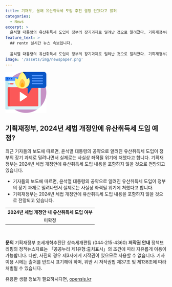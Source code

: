 ```yaml
---
title: 기재부, 올해 유산취득세 도입 추진 결정 안됐다고 밝혀
categories:
  - News
excerpt: >
  윤석열 대통령의 유산취득세 도입이 정부의 장기과제로 밀려난 것으로 알려졌다. 기획재정부는 세법 개정안에 유산취득세 내용을 담지 않을 것으로 전해졌으나, 해당 내용은 아직 결정되지 않았다고 밝혔다. 이에 대한 관련 문의는 기획재정부에 문의하면 된다. (150자)
feature_text: >
  ## rentn 실시간 뉴스 속보입니다.

  윤석열 대통령의 유산취득세 도입이 정부의 장기과제로 밀려난 것으로 알려졌다. 기획재정부는 세법 개정안에 유산취득세 내용을 담지 않을 것으로 전해졌으나, 해당 내용은 아직 결정되지 않았다고 밝혔다. 이에 대한 관련 문의는 기획재정부에 문의하면 된다. (150자)
image: '/assets/img/newspaper.png'
---
```


<p><img src="/assets/img/news.png" alt="rentncar 속보" /></p>

<h2 data-ke-size="size26">기획재정부, 2024년 세법 개정안에 유산취득세 도입 예정?</h2>

<p data-ke-size="size16">최근 기자들의 보도에 따르면, 윤석열 대통령의 공약으로 알려진 유산취득세 도입이 정부의 장기 과제로 밀려나면서 실제로는 사실상 좌젹될 위기에 처했다고 합니다. 기획재정부는 2024년 세법 개정안에 유산취득세 도입 내용을 포함하지 않을 것으로 전망되고 있습니다.</p>

<ul>
  <li>기자들의 보도에 따르면, 윤석열 대통령의 공약으로 알려진 유산취득세 도입이 정부의 장기 과제로 밀려나면서 실제로는 사실상 좌젹될 위기에 처했다고 합니다.</li>
  <li>기획재정부는 2024년 세법 개정안에 유산취득세 도입 내용을 포함하지 않을 것으로 전망되고 있습니다.</li>
</ul>

<table>
  <tr>
    <td style="text-align: center; height: 17px;"><b>2024년 세법 개정안 내 유산취득세 도입 여부</b></td>
  </tr>
  <tr>
    <td style="text-align: center; height: 17px;">미확정</td>
  </tr>
</table>

<p data-ke-size="size16">&nbsp;</p>

<p><strong>문의</strong>
기획재정부 조세개혁추진단 상속세개편팀 (044-215-4360)
<strong>저작권 안내</strong>
정책브리핑의 정책뉴스자료는 「공공누리 제1유형:출처표시」의 조건에 따라 자유롭게 이용이 가능합니다. 다만, 사진의 경우 제3자에게 저작권이 있으므로 사용할 수 없습니다. 기사 이용 시에는 출처를 반드시 표기해야 하며, 위반 시 저작권법 제37조 및 제138조에 따라 처벌될 수 있습니다. <p data-ke-size="size16"></p></p>
유용한 생활 정보가 필요하시다면, <a href="https://opensis.kr" rel="dofollow">opensis.kr</a>


